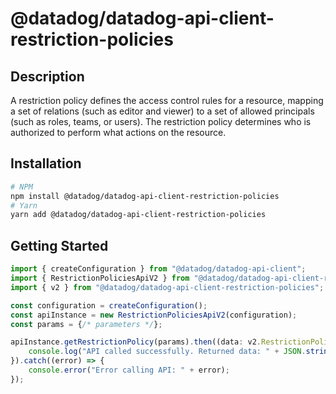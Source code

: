 # @datadog/datadog-api-client-restriction-policies

## Description

A restriction policy defines the access control rules for a resource, mapping a set of relations
(such as editor and viewer) to a set of allowed principals (such as roles, teams, or users).
The restriction policy determines who is authorized to perform what actions on the resource.

## Installation

```sh
# NPM
npm install @datadog/datadog-api-client-restriction-policies
# Yarn
yarn add @datadog/datadog-api-client-restriction-policies
```

## Getting Started
```ts
import { createConfiguration } from "@datadog/datadog-api-client";
import { RestrictionPoliciesApiV2 } from "@datadog/datadog-api-client-restriction-policies";
import { v2 } from "@datadog/datadog-api-client-restriction-policies";

const configuration = createConfiguration();
const apiInstance = new RestrictionPoliciesApiV2(configuration);
const params = {/* parameters */};

apiInstance.getRestrictionPolicy(params).then((data: v2.RestrictionPolicyResponse) => {
    console.log("API called successfully. Returned data: " + JSON.stringify(data));
}).catch((error) => {
    console.error("Error calling API: " + error);
});
```